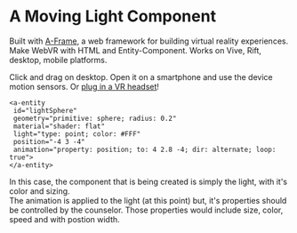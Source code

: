 # A Moving Light Component

Built with [A-Frame](https://aframe.io), a web framework for building virtual reality experiences. Make WebVR with HTML and Entity-Component. Works on Vive, Rift, desktop, mobile platforms.

Click and drag on desktop. Open it on a smartphone and use the device motion sensors. Or [plug in a VR headset](https://webvr.rocks)!

```
<a-entity
 id="lightSphere"
 geometry="primitive: sphere; radius: 0.2"
 material="shader: flat"
 light="type: point; color: #FFF"
 position="-4 3 -4"
 animation="property: position; to: 4 2.8 -4; dir: alternate; loop: true">
</a-entity>
```

In this case, the component that is being created is simply the light, with it's color and sizing.  
The animation is applied to the light (at this point) but, it's properties should be controlled by 
the counselor.  Those properties would include size, color, speed and with postion width.

